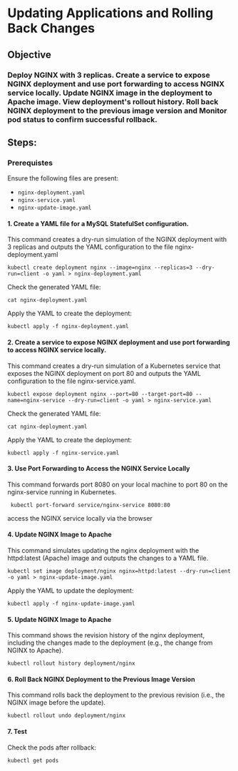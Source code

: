 # Updating Applications and Rolling Back Changes

## **Objective**

###  Deploy NGINX with 3 replicas. Create a service to expose NGINX deployment and use port forwarding to access NGINX service locally. Update NGINX image in the deployment to Apache image. View deployment's rollout history. Roll back NGINX deployment to the previous image version and Monitor pod status to confirm successful rollback.

## **Steps:**

### **Prerequistes**
Ensure the following files are present:
   - `nginx-deployment.yaml`
   - `nginx-service.yaml`
   - `nginx-update-image.yaml`
     

#### 1. Create a YAML file for a MySQL StatefulSet configuration. 
This command creates a dry-run simulation of the NGINX deployment with 3 replicas and outputs the YAML configuration to the file nginx-deployment.yaml
```
kubectl create deployment nginx --image=nginx --replicas=3 --dry-run=client -o yaml > nginx-deployment.yaml
```
Check the generated YAML file:
```
cat nginx-deployment.yaml
```
Apply the YAML to create the deployment:
```
kubectl apply -f nginx-deployment.yaml
```
#### 2. Create a service to expose NGINX deployment and use port forwarding to access NGINX service locally.
 This command creates a dry-run simulation of a Kubernetes service that exposes the NGINX deployment on port 80 and outputs the YAML configuration to the file nginx-service.yaml.
 ```
 kubectl expose deployment nginx --port=80 --target-port=80 --name=nginx-service --dry-run=client -o yaml > nginx-service.yaml
 ```
 Check the generated YAML file:
```
cat nginx-deployment.yaml
```
Apply the YAML to create the deployment:
```
kubectl apply -f nginx-service.yaml
```
#### 3. Use Port Forwarding to Access the NGINX Service Locally
This command forwards port 8080 on your local machine to port 80 on the nginx-service running in Kubernetes.
```
 kubectl port-forward service/nginx-service 8080:80
```
access the NGINX service locally via the browser

#### 4. Update NGINX Image to Apache 
This command simulates updating the nginx deployment with the httpd:latest (Apache) image and outputs the changes to a YAML file.
```
kubectl set image deployment/nginx nginx=httpd:latest --dry-run=client -o yaml > nginx-update-image.yaml
```
Apply the YAML to update the deployment:
```
kubectl apply -f nginx-update-image.yaml
```
#### 5. Update NGINX Image to Apache
This command shows the revision history of the nginx deployment, including the changes made to the deployment (e.g., the change from NGINX to Apache).
```
kubectl rollout history deployment/nginx
```
#### 6. Roll Back NGINX Deployment to the Previous Image Version
This command rolls back the deployment to the previous revision (i.e., the NGINX image before the update).
```
kubectl rollout undo deployment/nginx
```
#### 7. Test
Check the pods after rollback:
```
kubectl get pods
```


